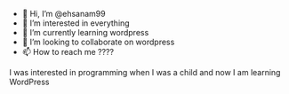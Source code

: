 - 👋 Hi, I’m @ehsanam99
- 👀 I’m interested in everything
- 🌱 I’m currently learning wordpress
- 💞️ I’m looking to collaborate on wordpress
- 📫 How to reach me ????


I was interested in programming when I was a child and now I am learning WordPress
